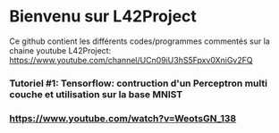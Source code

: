 # Bienvenu sur L42Project

Ce github contient les différents codes/programmes commentés sur la chaine youtube L42Project:
https://www.youtube.com/channel/UCn09iU3hS5Fpxv0XniGv2FQ

### Tutoriel #1: Tensorflow: contruction d'un Perceptron multi couche et utilisation sur la base MNIST
### https://www.youtube.com/watch?v=WeotsGN_138

